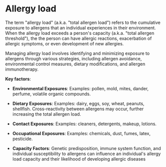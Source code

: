 # Allergy load

The term "allergy load" (a.k.a. "total allergen load") refers to the cumulative
exposure to allergens that an individual experiences in their environment. When
the allergy load exceeds a person's capacity (a.k.a. "total allergen
threshold"), the the person can have allergic reactions, exacerbation of
allergic symptoms, or even development of new allergies.

Managing allergy load involves identifying and minimizing exposure to
allergens through various strategies, including allergen avoidance,
environmental control measures, dietary modifications, and allergen
immunotherapy.

**Key factors**:

* **Environmental Exposures**: Examples: pollen, mold, mites, dander, perfume, volatile organic compounds.
  
* **Dietary Exposures**: Examples: dairy, eggs, soy, wheat, peanuts, shellfish.
  Cross-reactivity between allergens may occur, further increasing the total
  allergen load.

* **Contact Exposures**: Examples: cleaners, detergents, makeup, lotions.

* **Occupational Exposures**: Examples: chemicals, dust, fumes, latex, pesticide.

* **Capacity Factors**: Genetic predisposition, immune system function, and
  individual susceptibility to allergens can influence an individual's allergy
  load capacity and their likelihood of developing allergic diseases
